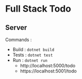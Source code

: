 # Full Stack Todo
## Server

Commands :
* Build : `dotnet build`
* Tests : `dotnet test`
* Run : `dotnet run`
  * http://localhost:5000/todo
  * https://localhost:5001/todo